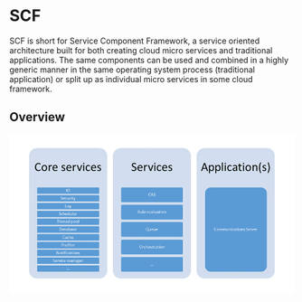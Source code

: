 # SCF
SCF is short for Service Component Framework, a service oriented architecture built for both creating cloud micro services and traditional applications. The same components can be used and combined in a highly generic manner in the same operating system process (traditional application) or split up as individual micro services in some cloud framework.

## Overview
![SCF instance](SCF_instance.png)
